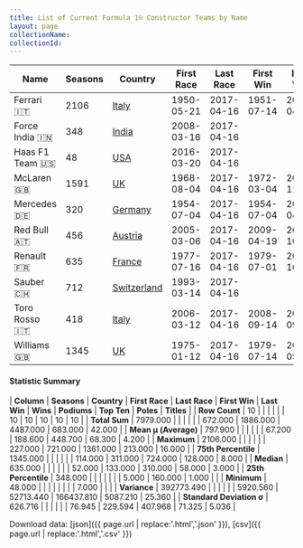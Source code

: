 ```yaml
---
title: List of Current Formula 1® Constructor Teams by Name
layout: page
collectionName: 
collectionId: 
---
```




| Name | Seasons | Country | First Race | Last Race | First Win | Last Win | Wins | Podiums | Top Ten | Poles | Titles |
|--|--|--|--|--|--|--|--|--|--|--|--|
| Ferrari 🇮🇹 | 2106 | [Italy](/f1/countries/italy) | 1950-05-21 | 2017-04-16 | 1951-07-14 | 2017-04-16 | 227 | 721 | 1361 | 213 | 16 |
| Force India 🇮🇳 | 348 | [India](/f1/countries/india) | 2008-03-16 | 2017-04-16 |   |   | 0 | 5 | 160 | 1 | 0 |
| Haas F1 Team 🇺🇸 | 48 | [USA](/f1/countries/usa) | 2016-03-20 | 2017-04-16 |   |   | 0 | 0 | 7 | 0 | 0 |
| McLaren 🇬🇧 | 1591 | [UK](/f1/countries/uk) | 1968-08-04 | 2017-04-16 | 1972-03-04 | 2012-11-25 | 178 | 469 | 962 | 155 | 8 |
| Mercedes 🇩🇪 | 320 | [Germany](/f1/countries/germany) | 1954-07-04 | 2017-04-16 | 1954-07-04 | 2017-04-09 | 65 | 133 | 242 | 76 | 3 |
| Red Bull 🇦🇹 | 456 | [Austria](/f1/countries/austria) | 2005-03-06 | 2017-04-16 | 2009-04-19 | 2016-10-02 | 52 | 136 | 320 | 58 | 4 |
| Renault 🇫🇷 | 635 | [France](/f1/countries/france) | 1977-07-16 | 2017-04-16 | 1979-07-01 | 2008-10-12 | 35 | 100 | 310 | 51 | 2 |
| Sauber 🇨🇭 | 712 | [Switzerland](/f1/countries/switzerland) | 1993-03-14 | 2017-04-16 |   |   | 0 | 10 | 280 | 0 | 0 |
| Toro Rosso 🇮🇹 | 418 | [Italy](/f1/countries/italy) | 2006-03-12 | 2017-04-16 | 2008-09-14 | 2008-09-14 | 1 | 1 | 121 | 1 | 0 |
| Williams 🇬🇧 | 1345 | [UK](/f1/countries/uk) | 1975-01-12 | 2017-04-16 | 1979-07-14 | 2012-05-13 | 114 | 311 | 724 | 128 | 9 |

#### Statistic Summary

| **Column** | **Seasons** | **Country** | **First Race** | **Last Race** | **First Win** | **Last Win** | **Wins** | **Podiums** | **Top Ten** | **Poles** | **Titles** |
| **Row Count** | 10 |  |  |  |  |  | 10 | 10 | 10 | 10 | 10 |
| **Total Sum** | 7979.000 |  |  |  |  |  | 672.000 | 1886.000 | 4487.000 | 683.000 | 42.000 |
| **Mean μ (Average)** | 797.900 |  |  |  |  |  | 67.200 | 188.600 | 448.700 | 68.300 | 4.200 |
| **Maximum** | 2106.000 |  |  |  |  |  | 227.000 | 721.000 | 1361.000 | 213.000 | 16.000 |
| **75th Percentile** | 1345.000 |  |  |  |  |  | 114.000 | 311.000 | 724.000 | 128.000 | 8.000 |
| **Median** | 635.000 |  |  |  |  |  | 52.000 | 133.000 | 310.000 | 58.000 | 3.000 |
| **25th Percentile** | 348.000 |  |  |  |  |  |  | 5.000 | 160.000 | 1.000 |  |
| **Minimum** | 48.000 |  |  |  |  |  |  |  | 7.000 |  |  |
| **Variance** | 392773.490 |  |  |  |  |  | 5920.560 | 52713.440 | 166437.810 | 5087.210 | 25.360 |
| **Standard Deviation σ** | 626.716 |  |  |  |  |  | 76.945 | 229.594 | 407.968 | 71.325 | 5.036 |

Download data: [json]({{ page.url | replace:'.html','.json' }}), [csv]({{ page.url | replace:'.html','.csv' }})
